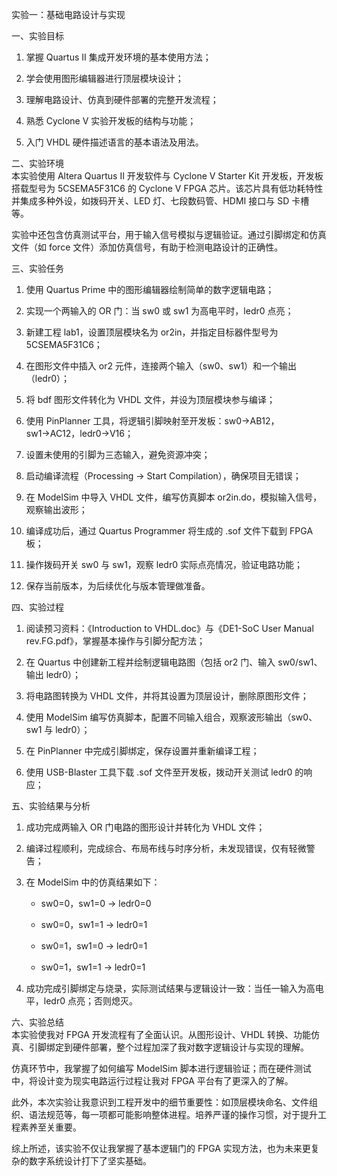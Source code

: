 实验一：基础电路设计与实现

一、实验目标

1. 掌握 Quartus II 集成开发环境的基本使用方法；
    
2. 学会使用图形编辑器进行顶层模块设计；
    
3. 理解电路设计、仿真到硬件部署的完整开发流程；
    
4. 熟悉 Cyclone V 实验开发板的结构与功能；
    
5. 入门 VHDL 硬件描述语言的基本语法及用法。
    

二、实验环境  
本实验使用 Altera Quartus II 开发软件与 Cyclone V Starter Kit 开发板，开发板搭载型号为 5CSEMA5F31C6 的 Cyclone V FPGA 芯片。该芯片具有低功耗特性并集成多种外设，如拨码开关、LED 灯、七段数码管、HDMI 接口与 SD 卡槽等。

实验中还包含仿真测试平台，用于输入信号模拟与逻辑验证。通过引脚绑定和仿真文件（如 force 文件）添加仿真信号，有助于检测电路设计的正确性。

三、实验任务

1. 使用 Quartus Prime 中的图形编辑器绘制简单的数字逻辑电路；
    
2. 实现一个两输入的 OR 门：当 sw0 或 sw1 为高电平时，ledr0 点亮；
    
3. 新建工程 lab1，设置顶层模块名为 or2in，并指定目标器件型号为 5CSEMA5F31C6；
    
4. 在图形文件中插入 or2 元件，连接两个输入（sw0、sw1）和一个输出（ledr0）；
    
5. 将 bdf 图形文件转化为 VHDL 文件，并设为顶层模块参与编译；
    
6. 使用 PinPlanner 工具，将逻辑引脚映射至开发板：sw0→AB12，sw1→AC12，ledr0→V16；
    
7. 设置未使用的引脚为三态输入，避免资源冲突；
    
8. 启动编译流程（Processing → Start Compilation），确保项目无错误；
    
9. 在 ModelSim 中导入 VHDL 文件，编写仿真脚本 or2in.do，模拟输入信号，观察输出波形；
    
10. 编译成功后，通过 Quartus Programmer 将生成的 .sof 文件下载到 FPGA 板；
    
11. 操作拨码开关 sw0 与 sw1，观察 ledr0 实际点亮情况，验证电路功能；
    
12. 保存当前版本，为后续优化与版本管理做准备。
    

四、实验过程

1. 阅读预习资料：《Introduction to VHDL.doc》与《DE1-SoC User Manual rev.FG.pdf》，掌握基本操作与引脚分配方法；
    
2. 在 Quartus 中创建新工程并绘制逻辑电路图（包括 or2 门、输入 sw0/sw1、输出 ledr0）；
    
3. 将电路图转换为 VHDL 文件，并将其设置为顶层设计，删除原图形文件；
    
4. 使用 ModelSim 编写仿真脚本，配置不同输入组合，观察波形输出（sw0、sw1 与 ledr0）；
    
5. 在 PinPlanner 中完成引脚绑定，保存设置并重新编译工程；
    
6. 使用 USB-Blaster 工具下载 .sof 文件至开发板，拨动开关测试 ledr0 的响应；
    

五、实验结果与分析

1. 成功完成两输入 OR 门电路的图形设计并转化为 VHDL 文件；
    
2. 编译过程顺利，完成综合、布局布线与时序分析，未发现错误，仅有轻微警告；
    
3. 在 ModelSim 中的仿真结果如下：
    
    - sw0=0，sw1=0 → ledr0=0
        
    - sw0=0，sw1=1 → ledr0=1
        
    - sw0=1，sw1=0 → ledr0=1
        
    - sw0=1，sw1=1 → ledr0=1
        
4. 成功完成引脚绑定与烧录，实际测试结果与逻辑设计一致：当任一输入为高电平，ledr0 点亮；否则熄灭。
    

六、实验总结  
本实验使我对 FPGA 开发流程有了全面认识。从图形设计、VHDL 转换、功能仿真、引脚绑定到硬件部署，整个过程加深了我对数字逻辑设计与实现的理解。

仿真环节中，我掌握了如何编写 ModelSim 脚本进行逻辑验证；而在硬件测试中，将设计变为现实电路运行过程让我对 FPGA 平台有了更深入的了解。

此外，本次实验让我意识到工程开发中的细节重要性：如顶层模块命名、文件组织、语法规范等，每一项都可能影响整体进程。培养严谨的操作习惯，对于提升工程素养至关重要。

综上所述，该实验不仅让我掌握了基本逻辑门的 FPGA 实现方法，也为未来更复杂的数字系统设计打下了坚实基础。